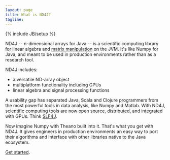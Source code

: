 ```yaml
---
layout: page
title: What is ND4J?
tagline: 
---
```

{% include JB/setup %}

ND4J -- n-dimensional arrays for Java -- is a scientific computing library for linear algebra and [matrix manipulation](../operations.html) on the JVM. It's like Numpy for Java, and  meant to be used in production environments rather than as a research tool.

ND4J includes:

* a versatile ND-array object
* multiplatform functionality including GPUs
* linear algebra and signal processing functions

A usability gap has separated Java, Scala and Clojure programmers from the most powerful tools in data analysis, like Numpy and Matlab. With ND4J, scientific computing tools are now open source, distributed, and integrated with GPUs. Think [SLF4J](http://www.slf4j.org/). 

Now imagine Numpy with Theano built into it. That's what you get with ND4J. It gives engineers in production environments an easy way to port their algorithms and interface with other libraries native to the Java ecosystem. 

[Get started](../gettingstarted.html).